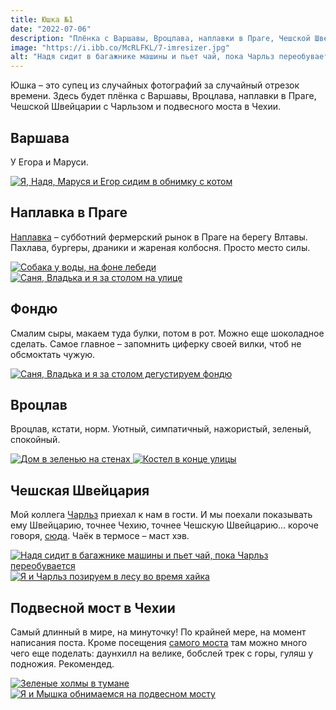 ```yaml
---
title: Юшка №1
date: "2022-07-06"
description: "Плёнка с Варшавы, Вроцлава, наплавки в Праге, Чешской Швейцарии и подвесного моста в Чехии."
image: "https://i.ibb.co/McRLFKL/7-imresizer.jpg"
alt: "Надя сидит в багажнике машины и пьет чай, пока Чарльз переобувается"
---
```


Юшка – это супец из случайных фотографий за случайный отрезок времени. Здесь будет плёнка с Варшавы, Вроцлава, наплавки в Праге, Чешской Швейцарии с Чарльзом и подвесного моста в Чехии.

## Варшава
У Егора и Маруси.

<a href="https://i.ibb.co/sCCCKvk/1-min.jpg" target="_blank" rel="noreferrer">
    <img src="https://i.ibb.co/Ybs4g2Q/1-imresizer.jpg" alt="Я, Надя, Маруся и Егор сидим в обнимку с котом" title="Я, Надя, Маруся и Егор сидим в обнимку с котом"/>
</a>

## Наплавка в Праге

<a href="https://g.page/FTNaplavka?share" target="_blank" rel="noreferrer">Наплавка</a> – субботний фермерский рынок в Праге на берегу Влтавы. Пахлава, бургеры, драники и жареная колбосня. Просто место силы.

<a href="https://i.ibb.co/Dgn81rJ/2-min.jpg" target="_blank" rel="noreferrer">
    <img src="https://i.ibb.co/S08TRSJ/2-imresizer.jpg" alt="Собака у воды, на фоне лебеди" title="Собака у воды, на фоне лебеди"/>
</a>

<a href="https://i.ibb.co/jwQnPz6/3-min.jpg" target="_blank" rel="noreferrer">
    <img src="https://i.ibb.co/w4H42jv/3-imresizer.jpg" alt="Саня, Владька и я за столом на улице" title="Саня, Владька и я за столом на улице"/>
</a>

## Фондю
Смалим сыры, макаем туда булки, потом в рот. Можно еще шоколадное сделать. Самое главное – запомнить циферку своей вилки, чтоб не обсмоктать чужую.

<a href="https://i.ibb.co/7WJHRg5/4-min.jpg" target="_blank" rel="noreferrer">
    <img src="https://i.ibb.co/ykLv4HJ/4-imresizer.jpg" alt="Саня, Владька и я за столом дегустируем фондю" title="Саня, Владька и я за столом дегустируем фондю"/>
</a>

## Вроцлав
Вроцлав, кстати, норм. Уютный, симпатичный, нажористый, зеленый, спокойный.

<a href="https://i.ibb.co/Rb9FppJ/5-min.jpg" target="_blank" rel="noreferrer">
    <img src="https://i.ibb.co/KFvtG84/5-imresizer.jpg" alt="Дом в зеленью на стенах" title="Дом в зеленью на стенах"/>
</a>

<a href="https://i.ibb.co/TkV7N9X/6-min.jpg" target="_blank" rel="noreferrer">
    <img src="https://i.ibb.co/YNx1LPF/6-imresizer.jpg" alt="Костел в конце улицы" title="Костел в конце улицы"/>
</a>

## Чешская Швейцария
Мой коллега <a href="https://charleshodgkins.smugmug.com/" target="_blank" rel="noreferrer">Чарльз</a> приехал к нам в гости. И мы поехали показывать ему Швейцарию, точнее Чехию, точнее Чешскую Швейцарию... короче говоря, <a href="https://goo.gl/maps/RDmVHKcFVvwuZYi38" target="_blank" rel="noreferrer">сюда</a>. Чаёк в термосе – маст хэв.

<a href="https://i.ibb.co/Pj3rpQd/7-min.jpg" target="_blank" rel="noreferrer">
    <img src="https://i.ibb.co/McRLFKL/7-imresizer.jpg" alt="Надя сидит в багажнике машины и пьет чай, пока Чарльз переобувается" title="Надя сидит в багажнике машины и пьет чай, пока Чарльз переобувается"/>
</a>

<a href="https://i.ibb.co/Rhkx8y6/8-min.jpg" target="_blank" rel="noreferrer">
    <img src="https://i.ibb.co/5L91c8V/8-imresizer.jpg" alt="Я и Чарльз позируем в лесу во время хайка" title="Я и Чарльз позируем в лесу во время хайка"/>
</a>

## Подвесной мост в Чехии
Самый длинный в мире, на минуточку! По крайней мере, на момент написания поста. Кроме посещения <a href="https://goo.gl/maps/dJBKZyMnXMHD5gTJ9" target="_blank" rel="noreferrer">самого моста</a> там можно много чего еще поделать: даунхилл на велике, бобслей трек с горы, гуляш у подножия. Рекомендед.

<a href="https://i.ibb.co/HgMFCNs/9-min.jpg" target="_blank" rel="noreferrer">
    <img src="https://i.ibb.co/BfPggc0/9-imresizer.jpg" alt="Зеленые холмы в тумане" title="Зеленые холмы в тумане"/>
</a>

<a href="https://i.ibb.co/cx68xTk/10-min.jpg" target="_blank" rel="noreferrer">
    <img src="https://i.ibb.co/LhWqy41/10-imresizer.jpg" alt="Я и Мышка обнимаемся на подвесном мосту" title="Я и Мышка обнимаемся на подвесном мосту"/>
</a>



